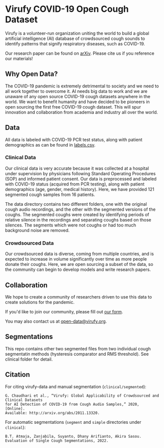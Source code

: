 # Virufy COVID-19 Open Cough Dataset

Virufy is a volunteer-run organization uniting the world to build a global artificial intelligence (AI) database of crowdsourced cough sounds to identify patterns that signify respiratory diseases, such as COVID-19.

Our research paper can be found on [arXiv](https://virufy.org/paper). Please cite us if you reference our materials!

## Why Open Data?
The COVID-19 pandemic is extremely detrimental to society and we need to all work together to overcome it. AI needs big data to work and we are unaware of any open source COVID-19 cough datasets anywhere in the world. We want to benefit humanity and have decided to be pioneers in open sourcing the first free COVID-19 cough dataset. This will spur innovation and collaboration from academia and industry all over the world.

## Data

All data is labeled with COVID-19 PCR test status, along with patient demographics as can be found in
[labels.csv](clinical/labels.csv).

### Clinical Data
Our clinical data is very accurate because it was collected at a hospital under supervision by physicians following Standard Operating Procedures (SOP) and informed patient consent. Our data is preprocessed and labeled with COVID-19 status (acquired from PCR testing), along with patient demographics (age, gender, medical history). Here, we have provided 121 segmented cough samples from 16 patients.

The data directory contains two different folders, one with the original cough audio recordings, and the other with the segmented versions of the coughs. The segmented coughs were created by identifying periods of relative silence in the recordings and separating coughs based on those silences. The segments which were not coughs or had too much background noise are removed.

### Crowdsourced Data
Our crowdsourced data is diverse, coming from multiple countries, and is expected to increase in volume significantly over time as more people donate their coughs. Here, we are open sourcing a subset of the data, so the community can begin to develop models and write research papers.

## Collaboration
We hope to create a community of researchers driven to use this data to create solutions for the pandemic.

If you'd like to join our community, please fill out [our form](https://forms.gle/XLxALoabybztCDUN6).

You may also contact us at open-data@virufy.org.

## Segmentations
This repo contains other two segmented files from two individual cough segmentatin methods (hysteresis comparator and RMS threshold). See clinical folder for detail.  

## Citation
For citing virufy-data and manual segmentation (`clinical/segmented`):  
```
G. Chaudhari et al., “Virufy: Global Applicability of Crowdsourced and Clinical Datasets 
for AI Detection of COVID-19 from Cough Audio Samples,” 2020, [Online]. 
Available: http://arxiv.org/abs/2011.13320.
```
For automatic segmentations (`segment` and `simple` directories under `clinical`):
```
B.T. Atmaja, Zanjabila, Suyanto, Dhany Arifianto, Akira Sasou.
Evaluation of Single Cough Segmentations, 2022.
```

